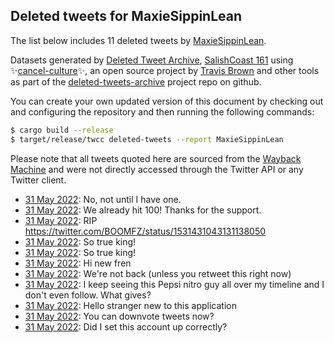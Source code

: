 ## Deleted tweets for MaxieSippinLean

The list below includes 11 deleted tweets by
[MaxieSippinLean](https://twitter.com/MaxieSippinLean).



Datasets generated by [Deleted Tweet Archive](https://twitter.com/deletedtweet161), 
[SalishCoast 161](https://twitter.com/SalishCoastA) using 
✨[cancel-culture](https://github.com/travisbrown/cancel-culture)✨, an open source project by 
[Travis Brown](https://twitter.com/travisbrown) and other tools as part of the 
[deleted-tweets-archive](https://github.com/salcoast/deleted-tweets-archive/) project repo on github.

You can create your own updated version of this document by checking out and configuring the
repository and then running the following commands:

```bash
$ cargo build --release
$ target/release/twcc deleted-tweets --report MaxieSippinLean
```

Please note that all tweets quoted here are sourced from the
[Wayback Machine](https://web.archive.org) and were not directly accessed through the Twitter API or
any Twitter client.

* [31 May 2022](https://web.archive.org/web/20220531035144/https://twitter.com/MaxieSippinLean/status/1531483329450676225): No, not until I have one. <!--1531483329450676225-->
* [31 May 2022](https://web.archive.org/web/20220531035011/https://twitter.com/MaxieSippinLean/status/1531483030375776256): We already hit 100! Thanks for the support. <!--1531483030375776256-->
* [31 May 2022](https://web.archive.org/web/20220531034735/https://twitter.com/MaxieSippinLean/status/1531482300004843520): RIP https://twitter.com/BOOMFZ/status/1531431043131138050 <!--1531482300004843520-->
* [31 May 2022](https://web.archive.org/web/20220531034426/https://twitter.com/MaxieSippinLean/status/1531481648654692353): So true king! <!--1531481648654692353-->
* [31 May 2022](https://web.archive.org/web/20220531034218/https://twitter.com/MaxieSippinLean/status/1531481087410593794): So true king! <!--1531481087410593794-->
* [31 May 2022](https://web.archive.org/web/20220531012921/https://twitter.com/MaxieSippinLean/status/1531447561885782016): Hi new fren <!--1531447561885782016-->
* [31 May 2022](https://web.archive.org/web/20220531012218/https://twitter.com/MaxieSippinLean/status/1531445833278930950): We're not back (unless you retweet this right now) <!--1531445833278930950-->
* [31 May 2022](https://web.archive.org/web/20220531011936/https://twitter.com/MaxieSippinLean/status/1531445197980282881): I keep seeing this Pepsi nitro guy all over my timeline and I don't even follow. What gives? <!--1531445197980282881-->
* [31 May 2022](https://web.archive.org/web/20220531011751/https://twitter.com/MaxieSippinLean/status/1531444676410200064): Hello stranger new to this application <!--1531444676410200064-->
* [31 May 2022](https://web.archive.org/web/20220531010919/https://twitter.com/MaxieSippinLean/status/1531442575827210242): You can downvote tweets now? <!--1531442575827210242-->
* [31 May 2022](https://web.archive.org/web/20220531010800/https://twitter.com/MaxieSippinLean/status/1531442214584340482): Did I set this account up correctly? <!--1531442214584340482-->
